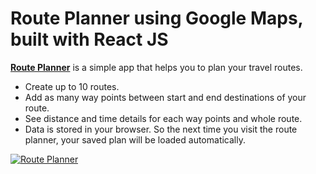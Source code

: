 # Route Planner using Google Maps, built with React JS

**[Route Planner](http://veerasundar.com/route-planner)** is a simple app that helps you to plan your travel routes.

* Create up to 10 routes.
* Add as many way points between start and end destinations of your route.
* See distance and time details for each way points and whole route.
* Data is stored in your browser. So the next time you visit the route planner, your saved plan will be loaded automatically.

[![Route Planner](http://i.imgur.com/7FotT7B.png)](http://veerasundar.com/route-planner)

